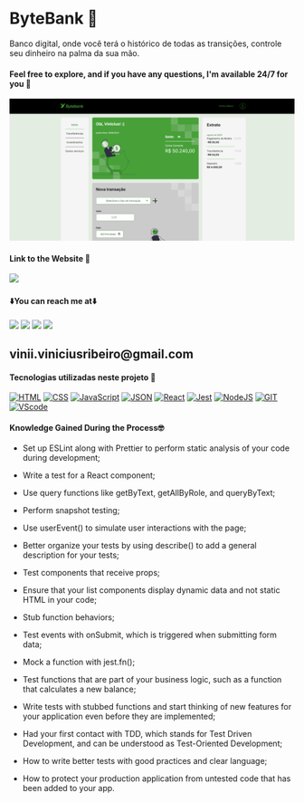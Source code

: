 # ByteBank 🏧

Banco digital, onde você terá o histórico de todas as transições, controle seu dinheiro na palma da sua mão.

#### Feel free to explore, and if you have any questions, I'm available 24/7 for you 🫵

<div>
    <img src='./public/ByteBank.gif'/>
</div>

#### Link to the Website 🎯

<div>
    <a href="https://bytebank-type-script.vercel.app" target="_blank"><img src="https://img.shields.io/badge/website-000000?style=for-the-badge&logo=About.me&logoColor=white" target="_blank"></a>
</div>

#### ⬇️You can reach me at⬇️

<div> 
    <a href="https://www.linkedin.com/in/vinicius-ribeiro-4690741ba/" target="_blank"><img src="https://img.shields.io/badge/LinkedIn-0077B5?style=for-the-badge&logo=linkedin&logoColor=white" target="_blank"></a>
    <a href="https://wa.me/5511943232223" target="_blank"><img src="https://img.shields.io/badge/WhatsApp-25D366?style=for-the-badge&logo=whatsapp&logoColor=white" target="_blank"></a>
    <a href="www.youtube.com/@Devdebotas" target="_blank"><img src="https://img.shields.io/badge/YouTube-FF0000?style=for-the-badge&logo=youtube&logoColor=white" target="_blank"></a>
    <a href="vinii.viniciusribeiro@gmail.com" target="_blank"><img src="https://img.shields.io/badge/Gmail-D14836?style=for-the-badge&logo=gmail&logoColor=white" target="_blank"></a> 
    <h2>vinii.viniciusribeiro@gmail.com</h2>
</div>

#### Tecnologias utilizadas neste projeto 🤖

[![HTML](https://img.shields.io/badge/HTML-239120?style=for-the-badge&logo=html5&logoColor=white)](#)
[![CSS](https://img.shields.io/badge/CSS-239120?&style=for-the-badge&logo=css3&logoColor=white)](#)
[![JavaScript](https://img.shields.io/badge/JavaScript-323330?style=for-the-badge&logo=javascript&logoColor=F7DF1E)](#)
[![JSON](https://img.shields.io/badge/json%20web%20tokens-323330?style=for-the-badge&logo=json-web-tokens&logoColor=pink)](#)
[![React](https://img.shields.io/badge/React-20232A?style=for-the-badge&logo=react&logoColor=61DAFB)](#)
[![Jest](https://img.shields.io/badge/Jest-323330?style=for-the-badge&logo=Jest&logoColor=white)](#)
[![NodeJS](https://img.shields.io/badge/Node.js-43853D?style=for-the-badge&logo=node.js&logoColor=white)](#)
[![GIT](https://img.shields.io/badge/GIT-E44C30?style=for-the-badge&logo=git&logoColor=white)](#)
[![VScode](https://img.shields.io/badge/Made%20for-VSCode-1f425f.svg)](#)

#### Knowledge Gained During the Process🤓

- Set up ESLint along with Prettier to perform static analysis of your code during development;

- Write a test for a React component;

- Use query functions like getByText, getAllByRole, and queryByText;

- Perform snapshot testing;

- Use userEvent() to simulate user interactions with the page;

- Better organize your tests by using describe() to add a general description for your tests;

- Test components that receive props;

- Ensure that your list components display dynamic data and not static HTML in your code;

- Stub function behaviors;

- Test events with onSubmit, which is triggered when submitting form data;

- Mock a function with jest.fn();

- Test functions that are part of your business logic, such as a function that calculates a new balance;

- Write tests with stubbed functions and start thinking of new features for your application even before they are implemented;

- Had your first contact with TDD, which stands for Test Driven Development, and can be understood as Test-Oriented Development;

- How to write better tests with good practices and clear language;

- How to protect your production application from untested code that has been added to your app.
